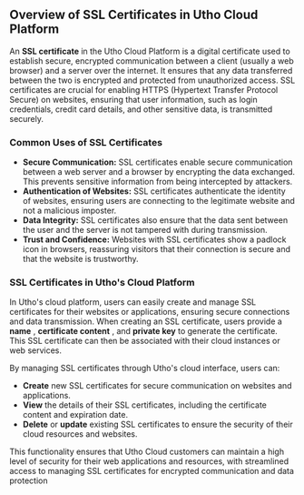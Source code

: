 ## **Overview of SSL Certificates in Utho Cloud Platform**

An **SSL certificate** in the Utho Cloud Platform is a digital certificate used to establish secure, encrypted communication between a client (usually a web browser) and a server over the internet. It ensures that any data transferred between the two is encrypted and protected from unauthorized access. SSL certificates are crucial for enabling HTTPS (Hypertext Transfer Protocol Secure) on websites, ensuring that user information, such as login credentials, credit card details, and other sensitive data, is transmitted securely.

### **Common Uses of SSL Certificates**

* **Secure Communication:** SSL certificates enable secure communication between a web server and a browser by encrypting the data exchanged. This prevents sensitive information from being intercepted by attackers.
* **Authentication of Websites:** SSL certificates authenticate the identity of websites, ensuring users are connecting to the legitimate website and not a malicious imposter.
* **Data Integrity:** SSL certificates also ensure that the data sent between the user and the server is not tampered with during transmission.
* **Trust and Confidence:** Websites with SSL certificates show a padlock icon in browsers, reassuring visitors that their connection is secure and that the website is trustworthy.

### **SSL Certificates in Utho's Cloud Platform**

In Utho's cloud platform, users can easily create and manage SSL certificates for their websites or applications, ensuring secure connections and data transmission. When creating an SSL certificate, users provide a  **name** ,  **certificate content** , and **private key** to generate the certificate. This SSL certificate can then be associated with their cloud instances or web services.

By managing SSL certificates through Utho's cloud interface, users can:

* **Create** new SSL certificates for secure communication on websites and applications.
* **View** the details of their SSL certificates, including the certificate content and expiration date.
* **Delete** or **update** existing SSL certificates to ensure the security of their cloud resources and websites.

This functionality ensures that Utho Cloud customers can maintain a high level of security for their web applications and resources, with streamlined access to managing SSL certificates for encrypted communication and data protection
